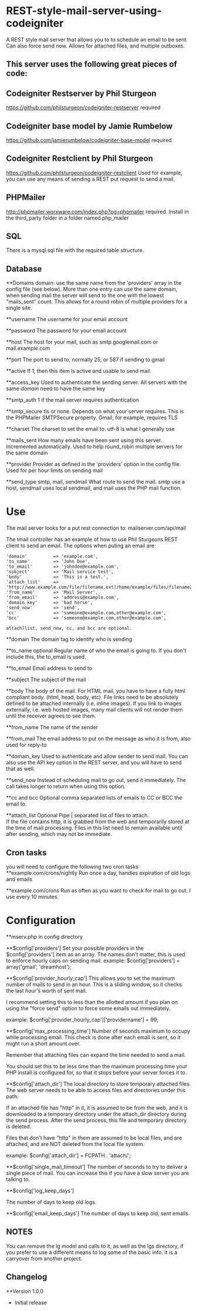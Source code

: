 REST-style-mail-server-using-codeigniter
========================================

A REST style mail server that allows you to to schedule an email to be sent.  Can also force send now.  Allows for attached files, and multiple outboxes.


This server uses the following great pieces of code:
---------------------------------------------------
Codeigniter Restserver by Phil Sturgeon
----------------------
https://github.com/philsturgeon/codeigniter-restserver
required

Codeigniter base model by Jamie Rumbelow
----------------------
https://github.com/jamierumbelow/codeigniter-base-model
required

Codeigniter Restclient by Phil Sturgeon
----------------------
https://github.com/philsturgeon/codeigniter-restclient
Used for example, you can use any means of sending a REST put request to send a mail.


PHPMailer
---------
http://phpmailer.worxware.com/index.php?pg=phpmailer
required.
Install in the third_party folder in a folder named php_mailer

SQL
---
There is a mysql.sql file with the required table structure.

Database
--------
**Domains
domain: use the same name from the 'providers' array in the config file (see below).
More than one entry can use the same domain, when sending mail the server will send to the one with the lowest "mails_sent" count.  This allows for a round robin of multiple providers for a single site.

**username
The username for your email account

**password
The password for your email account

**host
The host for your mail, such as smtp.googlemail.com or mail.example.com

**port
The port to send to, normally 25, or 587 if sending to gmail

**active
If 1, then this item is active and usable to send mail.

**access_key
Used to authenticate the sending server.  All servers with the same _domain_ need to have the same key

**smtp_auth
1 if the mail server requires authentication

**smtp_secure
tls or none.  Depends on what your server requires.  This is the PHPMailer SMTPSecure property.  Gmail, for example, requires TLS

**charset
The charset to set the email to.  utf-8 is what I generally use

**mails_sent
How many emails have been sent using this server.  Incremented automatically.  Used to help round_robin multiple servers for the same domain

**provider
Provider as defined in the 'providers' option in the config file.  Used for per hour limits on sending mail

**send_type
smtp, mail, sendmail
What route to send the mail.  smtp use a host, sendmail uses local sendmail, and mail uses the PHP mail function.


Use
===
The mail server looks for a put rest connection to: mailserver.com/api/mail

The tmail controller has an example of how to use Phil Sturgeons REST client to send an email.  The options when puting an email are:

	'domain'          => 'example.com',
	'to_name'         => 'John Doe',
	'to_email'        => 'johndoe@example.com',
	'subject'         => 'Mail service test',
	'body'            => 'This is a test.',
	'attach_list'     => 'http://www.example.com/file/filename.ext|/home/example/files/filename2.ext',
	'from_name'       => 'Mail Server',
	'from_email'      => 'address@example.com',
	'domain_key'      => 'bad horse',
	'send_now'        => 'send',
	'cc'			  => 'someone@example.com,other@example.com',
	'bcc'			  => 'someone@example.com,other@example.com',

	attach)list, send_now, cc, and bcc are optional.
	
**domain
The domain tag to identify who is sending.

**to_name
optional
Regular name of who the email is going to.
If you don't include this, the to_email is used.

**to_email
Email address to send to

**subject
The subject of the mail

**body
The body of the mail.
For HTML mail, you have to have a fully html compliant body.  (html, head, body, etc).
File links need to be absolutely defined to be attached internally (i.e. inline images).
If you link to images externally, i.e. web hosted images, many mail clients will not render them until the receiver agrees to see them.

**from_name
The name of the sender

**from_mail
The email address to put on the message as who it is from, also used for reply-to

**domain_key
Used to authenticate and allow sender to send mail.
You can also use the API key option in the REST server, and you will have to send that as well.

**send_now
Instead of scheduling mail to go out, send it immediately.  The call takes longer to return when using this option.

**cc and bcc
Optional
comma separated lists of emails to CC or BCC the email to.

**attach_list
Optional
Pipe | separated list of files to attach.  
If the file contains http, it is grabbed from the web and temporarily stored at the time of mail processing.
Files in this list need to remain available until after sending, which may not be immediate.


Cron tasks
----------
you will need to configure the following two cron tasks
**example.com/crons/nightly
Run once a day, handles expiration of old logs and emails

**example.com/crons
Run as often as you want to check for mail to go out.  I use every 10 minutes.




Configuration
=============
**mserv.php in config directory

**$config['providers']
Set your possible providers in the $config['providers'] item as an array.
The names don't matter, this is used to enforce hourly caps on sending mail.
example:
$config['providers'] = array('gmail', 'dreamhost');

**$config['provider_hourly_cap']
This allows you to set the maximum number of mails to send in an hour.  This is a sliding window, so it checks the last hour's worth of sent mail.

I recommend setting this to less than the allotted amount if you plan on using the "force send" option to force some emails out immediately.

example: 
$config['provider_hourly_cap']['providername'] = 99;


**$config['max_processing_time']
Number of seconds maximum to occupy while processing email.  This check is done after each email is sent, so it might run a short amount over.

Remember that attaching files can expand the time needed to send a mail.

You should set this to be less time than the maximum processing time your PHP install is configured for, so that it stops before your server forces it to.


**$config['attach_dir']
The local directory to store temporary attached files.
The web server needs to be able to access files and directories under this path.

If an attached file has "http"  in it, it is assumed to be from the web, and it is downloaded to a temporary directory under the attach_dir directory during the send process.  After the send process, this file and temporary directory is deleted.

Files that don't have "http" in them are assumed to be local files, and are attached, and are NOT deleted from the local file system.

example:
$config['attach_dir']							= FCPATH . 'attach/';

**$config['single_mail_timeout']
The number of seconds to try to deliver a single piece of mail.  You can increase this if you have a slow server you are talking to.

**$config['log_keep_days']

The number of days to keep old logs.

**$config['email_keep_days']
The number of days to keep old, sent emails.

NOTES
-----

You can remove the lg model and calls to it, as well as the lgs directory, if you prefer to use a different means to log some of the basic info.  It is a carryover from another project.

Changelog
---------
**Version 1.0.0
* Initial release